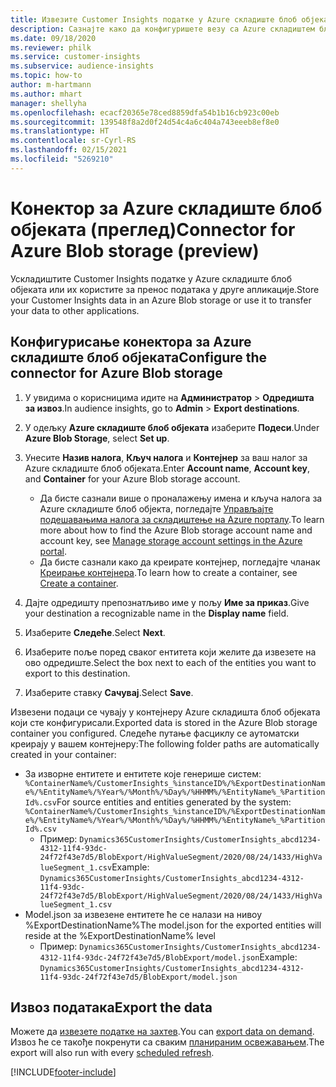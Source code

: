 ```yaml
---
title: Извезите Customer Insights податке у Azure складиште блоб објеката
description: Сазнајте како да конфигуришете везу са Azure складиштем блоб објеката.
ms.date: 09/18/2020
ms.reviewer: philk
ms.service: customer-insights
ms.subservice: audience-insights
ms.topic: how-to
author: m-hartmann
ms.author: mhart
manager: shellyha
ms.openlocfilehash: ecacf20365e78ced8859dfa54b1b16cb923c00eb
ms.sourcegitcommit: 139548f8a2d0f24d54c4a6c404a743eeeb8ef8e0
ms.translationtype: HT
ms.contentlocale: sr-Cyrl-RS
ms.lasthandoff: 02/15/2021
ms.locfileid: "5269210"
---
```

# <a name="connector-for-azure-blob-storage-preview"></a><span data-ttu-id="31d72-103">Конектор за Azure складиште блоб објеката (преглед)</span><span class="sxs-lookup"><span data-stu-id="31d72-103">Connector for Azure Blob storage (preview)</span></span>

<span data-ttu-id="31d72-104">Ускладиштите Customer Insights податке у Azure складиште блоб објеката или их користите за пренос података у друге апликације.</span><span class="sxs-lookup"><span data-stu-id="31d72-104">Store your Customer Insights data in an Azure Blob storage or use it to transfer your data to other applications.</span></span>

## <a name="configure-the-connector-for-azure-blob-storage"></a><span data-ttu-id="31d72-105">Конфигурисање конектора за Azure складиште блоб објеката</span><span class="sxs-lookup"><span data-stu-id="31d72-105">Configure the connector for Azure Blob storage</span></span>

1. <span data-ttu-id="31d72-106">У увидима о корисницима идите на **Администратор** > **Одредишта за извоз**.</span><span class="sxs-lookup"><span data-stu-id="31d72-106">In audience insights, go to **Admin** > **Export destinations**.</span></span>

1. <span data-ttu-id="31d72-107">У одељку **Azure складиште блоб објеката** изаберите **Подеси**.</span><span class="sxs-lookup"><span data-stu-id="31d72-107">Under **Azure Blob Storage**, select **Set up**.</span></span>

1. <span data-ttu-id="31d72-108">Унесите **Назив налога**, **Кључ налога** и **Контејнер** за ваш налог за Azure складиште блоб објеката.</span><span class="sxs-lookup"><span data-stu-id="31d72-108">Enter **Account name**, **Account key**, and **Container** for your Azure Blob storage account.</span></span>
    - <span data-ttu-id="31d72-109">Да бисте сазнали више о проналажењу имена и кључа налога за Azure складиште блоб објекта, погледајте [Управљајте подешавањима налога за складиштење на Azure порталу](https://docs.microsoft.com/azure/storage/common/storage-account-manage).</span><span class="sxs-lookup"><span data-stu-id="31d72-109">To learn more about how to find the Azure Blob storage account name and account key, see [Manage storage account settings in the Azure portal](https://docs.microsoft.com/azure/storage/common/storage-account-manage).</span></span>
    - <span data-ttu-id="31d72-110">Да бисте сазнали како да креирате контејнер, погледајте чланак [Креирање контејнера](https://docs.microsoft.com/azure/storage/blobs/storage-quickstart-blobs-portal#create-a-container).</span><span class="sxs-lookup"><span data-stu-id="31d72-110">To learn how to create a container, see [Create a container](https://docs.microsoft.com/azure/storage/blobs/storage-quickstart-blobs-portal#create-a-container).</span></span>

1. <span data-ttu-id="31d72-111">Дајте одредишту препознатљиво име у пољу **Име за приказ**.</span><span class="sxs-lookup"><span data-stu-id="31d72-111">Give your destination a recognizable name in the **Display name** field.</span></span>

1. <span data-ttu-id="31d72-112">Изаберите **Следеће**.</span><span class="sxs-lookup"><span data-stu-id="31d72-112">Select **Next**.</span></span>

1. <span data-ttu-id="31d72-113">Изаберите поље поред сваког ентитета који желите да извезете на ово одредиште.</span><span class="sxs-lookup"><span data-stu-id="31d72-113">Select the box next to each of the entities you want to export to this destination.</span></span>

1. <span data-ttu-id="31d72-114">Изаберите ставку **Сачувај**.</span><span class="sxs-lookup"><span data-stu-id="31d72-114">Select **Save**.</span></span>

<span data-ttu-id="31d72-115">Извезени подаци се чувају у контејнеру Azure складишта блоб објеката који сте конфигурисали.</span><span class="sxs-lookup"><span data-stu-id="31d72-115">Exported data is stored in the Azure Blob storage container you configured.</span></span> <span data-ttu-id="31d72-116">Следеће путање фасциклу се аутоматски креирају у вашем контејнеру:</span><span class="sxs-lookup"><span data-stu-id="31d72-116">The following folder paths are automatically created in your container:</span></span>

- <span data-ttu-id="31d72-117">За изворне ентитете и ентитете које генерише систем: `%ContainerName%/CustomerInsights_%instanceID%/%ExportDestinationName%/%EntityName%/%Year%/%Month%/%Day%/%HHMM%/%EntityName%_%PartitionId%.csv`</span><span class="sxs-lookup"><span data-stu-id="31d72-117">For source entities and entities generated by the system: `%ContainerName%/CustomerInsights_%instanceID%/%ExportDestinationName%/%EntityName%/%Year%/%Month%/%Day%/%HHMM%/%EntityName%_%PartitionId%.csv`</span></span>
  - <span data-ttu-id="31d72-118">Пример: `Dynamics365CustomerInsights/CustomerInsights_abcd1234-4312-11f4-93dc-24f72f43e7d5/BlobExport/HighValueSegment/2020/08/24/1433/HighValueSegment_1.csv`</span><span class="sxs-lookup"><span data-stu-id="31d72-118">Example: `Dynamics365CustomerInsights/CustomerInsights_abcd1234-4312-11f4-93dc-24f72f43e7d5/BlobExport/HighValueSegment/2020/08/24/1433/HighValueSegment_1.csv`</span></span>
- <span data-ttu-id="31d72-119">Model.json за извезене ентитете ће се налази на нивоу %ExportDestinationName%</span><span class="sxs-lookup"><span data-stu-id="31d72-119">The model.json for the exported entities will reside at the %ExportDestinationName% level</span></span>
  - <span data-ttu-id="31d72-120">Пример: `Dynamics365CustomerInsights/CustomerInsights_abcd1234-4312-11f4-93dc-24f72f43e7d5/BlobExport/model.json`</span><span class="sxs-lookup"><span data-stu-id="31d72-120">Example: `Dynamics365CustomerInsights/CustomerInsights_abcd1234-4312-11f4-93dc-24f72f43e7d5/BlobExport/model.json`</span></span>

## <a name="export-the-data"></a><span data-ttu-id="31d72-121">Извоз података</span><span class="sxs-lookup"><span data-stu-id="31d72-121">Export the data</span></span>

<span data-ttu-id="31d72-122">Можете да [извезете податке на захтев](export-destinations.md#export-data-on-demand).</span><span class="sxs-lookup"><span data-stu-id="31d72-122">You can [export data on demand](export-destinations.md#export-data-on-demand).</span></span> <span data-ttu-id="31d72-123">Извоз ће се такође покренути са сваким [планираним освежавањем](system.md#schedule-tab).</span><span class="sxs-lookup"><span data-stu-id="31d72-123">The export will also run with every [scheduled refresh](system.md#schedule-tab).</span></span>


[!INCLUDE[footer-include](../includes/footer-banner.md)]
